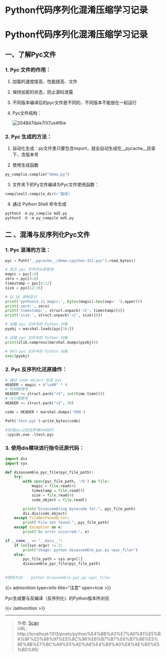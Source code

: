 # Python代码序列化混淆压缩学习记录


<!--more-->

# Python代码序列化混淆压缩学习记录

## 一、了解Pyc文件

### 1.    Pyc 文件的作用：
1. 加载的速度提高、性能提高、文件

2. 保持加密的状态，防止源码泄露

3. 不同版本编译后的pyc文件是不同的，不同版本不能放在一起运行

4. Pyc文件结构：

   ![204847dsle7i1i7us4f6ie](https://fastly.jsdelivr.net/gh/hack-scan/Blog-pic/posts/202405151239429.png)

### 2.    Pyc 生成的方法：
1. 自动化生成：py文件里只要包含import，就会自动生成在__pycache__目录下，含版本号

2. 使用生成函数    

``` python
py_complie.complie("demo.py") 
```

3. 文件夹下的Py文件编译为Pyc文件使用函数：
```python
compileall.compile_dir(r'路径)
```

4. 通过 Python Shell 命令生成 
 ```python
python3 -m py_compile md5.py
python3 -O -m py_compile md5.py
 ```
##  二 、混淆与反序列化Pyc文件 

### 1.    Pyc 混淆的方法：

```python
pyc = Path("__pycache__/demo.cpython-311.pyc").read_bytes()

# 显示 pyc 文件的头部信息
magic = pyc[:4]
zero = pyc[4:8]
timestamp = pyc[8:12]
size = pyc[12:16]

# 以 16 进制显示
print('pythons3.11 magic:', bytes(magic).hex(sep=' ').upper())
print('zero:', zero)
print('timestamp:', struct.unpack('<I', timestamp)[0])
print('size:', struct.unpack('<I', size)[0])

# 加载 pyc 文件中的 Python 对象
pyobj = marshal.loads(pyc[16:])

# 压缩 pyc 文件中的 Python 对象
print(zlib.compress(marshal.dumps(pyobj)))

# 执行 pyc 文件中的 Python 对象
exec(pyobj)
```
### 2.    Pyc 反序列化还原操作：

``` python
# 通过 code object 生成 pyc
HEADER = magic + b"\x00" * 4
# 时间随便写
HEADER += struct.pack("<I", int(time.time()))
# 大小随便写
HEADER += struct.pack("<I", 30)

code = HEADER + marshal.dumps('代码')

Path('test.pyc').write_bytes(code)

#生成pyc之后在终端cmd运行
.\pycdc.exe .\test.pyc
```

### 3.  使用dis模块进行指令还原代码： 

```py	
import dis
import sys

def disassemble_pyc_file(pyc_file_path):
    try:
        with open(pyc_file_path, 'rb') as file:
            magic = file.read(4)
            timestamp = file.read(4)
            size = file.read(4)
            code_object = file.read()

        print("Disassembling bytecode for:", pyc_file_path)
        dis.dis(code_object)
    except FileNotFoundError:
        print("File not found:", pyc_file_path)
    except Exception as e:
        print("An error occurred:", e)

if __name__ == "__main__":
    if len(sys.argv) != 2:
        print("Usage: python disassemble_pyc.py <pyc_file>")
    else:
        pyc_file_path = sys.argv[1]
        disassemble_pyc_file(pyc_file_path)
        
        
#使用方法:   python disassemble_pyc.py <pyc_file>
```



{{< admonition type=info title="注意" open=true >}}

Pyc生成要与反编译（反序列化）的Python版本所对应

{{< /admonition >}}


---

> 作者: [Scan](https://www.scan.work/)  
> URL: http://localhost:1313/posts/python%E4%BB%A3%E7%A0%81%E5%BA%8F%E5%88%97%E5%8C%96%E6%B7%B7%E6%B7%86%E5%8E%8B%E7%BC%A9%E5%AD%A6%E4%B9%A0%E8%AE%B0%E5%BD%95/  

